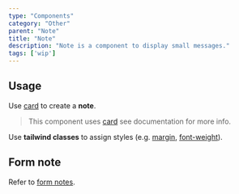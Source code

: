 ```yaml
---
type: "Components"
category: "Other"
parent: "Note"
title: "Note"
description: "Note is a component to display small messages."
tags: ['wip']
---
```


## Usage

Use [card](/components/card) to create a **note**.

> This component uses [card](/components/card) see documentation for more info.

Use **tailwind classes** to assign styles (e.g. [margin](https://tailwindcss.com/docs/margin), [font-weight](https://tailwindcss.com/docs/font-weight)).

<demo>
  <demoinline src="demos/components/note/usage">
  </demoinline>
</demo>

<demo>
  <demoinline src="demos/components/note/usage-full">
  </demoinline>
</demo>

## Form note

Refer to [form notes](/components/form/other#other).
